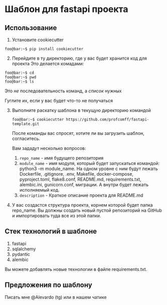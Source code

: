 # Шаблон для fastapi проекта

## Использование
1. Установите cookiecutter 
```console
foo@bar:~$ pip install cookiecutter
```

2. Перейдите в ту директорию, где у вас будет хранится код для проекта
Это делается комадами:
```console
foo@bar:~$ cd
foo@bar:~$ pwd
foo@bar:~$ ls
```
Это _не_ последовательность команд, а _список_ нужных

Гуглите их, если у вас будет что-то не получаться

3. Выполните раскатку шаблона в текущую директорию командой
    ```console
    foo@bar:~$ cookiecutter https://github.com/profcomff/fastapi-template.git
    ```
    После команды вас спросят, хотите ли вы загрузить шаблон, согласитесь.
    
    Вам зададут несколько вопросов:
    1. `repo_name` - имя будущего репозитория
    2. `module_name` - имя модуля, который будет запускаться командой: python3 -m module_name. На одном уровне с ним будут лежать Dockerfile, .gitignore, .env, Makefile, docker-compose, pyproject.toml, flake8.conf, README.md, requirements.txt, alembic.ini, gunicorn.conf, миграции. А внутри будет лежать исполняемый код.
    3. `description` - Краткое описание проекта для README.md

4. У вас создастся структура проекта, корнем которой будет папка repo_name. Вы должны создать новый пустой репозиторий на GitHub и импортировать туда все из этой папки.

## Стек технологий в шаблоне

1) fastapi
2) sqlalchemy
3) pydantic
4) alembic

Вы можете добавлять новые технологии в файле requirements.txt.

## Предложения по шаблону

Писать мне @Alevardo (tg) или в нашем чатике
